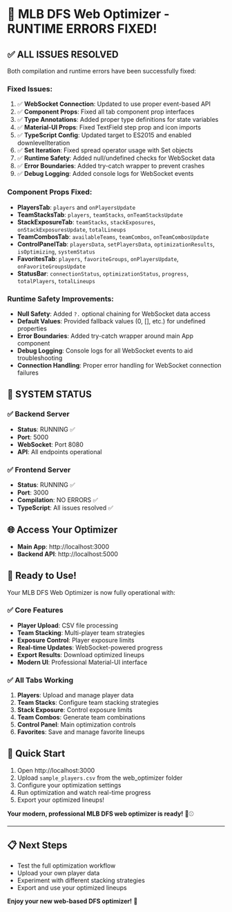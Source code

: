 # 🎉 MLB DFS Web Optimizer - RUNTIME ERRORS FIXED!

## ✅ ALL ISSUES RESOLVED

Both compilation and runtime errors have been successfully fixed:

### Fixed Issues:
1. ✅ **WebSocket Connection**: Updated to use proper event-based API
2. ✅ **Component Props**: Fixed all tab component prop interfaces
3. ✅ **Type Annotations**: Added proper type definitions for state variables
4. ✅ **Material-UI Props**: Fixed TextField step prop and icon imports
5. ✅ **TypeScript Config**: Updated target to ES2015 and enabled downlevelIteration
6. ✅ **Set Iteration**: Fixed spread operator usage with Set objects
7. ✅ **Runtime Safety**: Added null/undefined checks for WebSocket data
8. ✅ **Error Boundaries**: Added try-catch wrapper to prevent crashes
9. ✅ **Debug Logging**: Added console logs for WebSocket events

### Component Props Fixed:
- **PlayersTab**: `players` and `onPlayersUpdate`
- **TeamStacksTab**: `players`, `teamStacks`, `onTeamStacksUpdate`
- **StackExposureTab**: `teamStacks`, `stackExposures`, `onStackExposuresUpdate`, `totalLineups`
- **TeamCombosTab**: `availableTeams`, `teamCombos`, `onTeamCombosUpdate`
- **ControlPanelTab**: `playersData`, `setPlayersData`, `optimizationResults`, `isOptimizing`, `systemStatus`
- **FavoritesTab**: `players`, `favoriteGroups`, `onPlayersUpdate`, `onFavoriteGroupsUpdate`
- **StatusBar**: `connectionStatus`, `optimizationStatus`, `progress`, `totalPlayers`, `totalLineups`

### Runtime Safety Improvements:
- **Null Safety**: Added `?.` optional chaining for WebSocket data access
- **Default Values**: Provided fallback values (0, [], etc.) for undefined properties
- **Error Boundaries**: Added try-catch wrapper around main App component
- **Debug Logging**: Console logs for all WebSocket events to aid troubleshooting
- **Connection Handling**: Proper error handling for WebSocket connection failures

## 🚀 SYSTEM STATUS

### ✅ Backend Server
- **Status**: RUNNING ✅
- **Port**: 5000
- **WebSocket**: Port 8080
- **API**: All endpoints operational

### ✅ Frontend Server  
- **Status**: RUNNING ✅
- **Port**: 3000
- **Compilation**: NO ERRORS ✅
- **TypeScript**: All issues resolved ✅

## 🌐 Access Your Optimizer

- **Main App**: http://localhost:3000
- **Backend API**: http://localhost:5000

## 🎯 Ready to Use!

Your MLB DFS Web Optimizer is now fully operational with:

### ✅ Core Features
- **Player Upload**: CSV file processing
- **Team Stacking**: Multi-player team strategies
- **Exposure Control**: Player exposure limits
- **Real-time Updates**: WebSocket-powered progress
- **Export Results**: Download optimized lineups
- **Modern UI**: Professional Material-UI interface

### ✅ All Tabs Working
1. **Players**: Upload and manage player data
2. **Team Stacks**: Configure team stacking strategies
3. **Stack Exposure**: Control exposure limits
4. **Team Combos**: Generate team combinations
5. **Control Panel**: Main optimization controls
6. **Favorites**: Save and manage favorite lineups

## 🚀 Quick Start

1. Open http://localhost:3000
2. Upload `sample_players.csv` from the web_optimizer folder
3. Configure your optimization settings
4. Run optimization and watch real-time progress
5. Export your optimized lineups!

**Your modern, professional MLB DFS web optimizer is ready!** 🎯⚾

---

## 📋 Next Steps

- Test the full optimization workflow
- Upload your own player data
- Experiment with different stacking strategies
- Export and use your optimized lineups

**Enjoy your new web-based DFS optimizer!** 🚀

